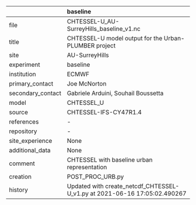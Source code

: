 |                   | baseline                                                                  |
|:------------------|:--------------------------------------------------------------------------|
| file              | CHTESSEL-U_AU-SurreyHills_baseline_v1.nc                                  |
| title             | CHTESSEL-U model output for the Urban-PLUMBER project                     |
| site              | AU-SurreyHills                                                            |
| experiment        | baseline                                                                  |
| institution       | ECMWF                                                                     |
| primary_contact   | Joe McNorton                                                              |
| secondary_contact | Gabriele Arduini, Souhail Boussetta                                       |
| model             | CHTESSEL_U                                                                |
| source            | CHTESSEL-IFS-CY47R1.4                                                     |
| references        | -                                                                         |
| repository        | -                                                                         |
| site_experience   | None                                                                      |
| additional_data   | None                                                                      |
| comment           | CHTESSEL with baseline urban representation                               |
| creation          | POST_PROC_URB.py                                                          |
| history           | Updated with create_netcdf_CHTESSEL-U_v1.py at 2021-06-16 17:05:02.490267 |
